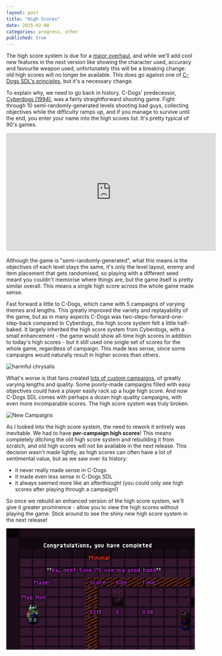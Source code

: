 ```yaml
---
layout: post
title: "High Scores"
date: 2025-02-08
categories: progress, other
published: true
---
```


The high score system is due for a [major overhaul](https://github.com/cxong/cdogs-sdl/issues/151), and while we'll add cool new features in the next version like showing the character used, accuracy and favourite weapon used, unfortunately this will be a breaking change: old high scores will no longer be available. This does go against one of [C-Dogs SDL's principles](https://github.com/cxong/cdogs-sdl/wiki/Development-Plan#general-principles), but it's a necessary change.

To explain why, we need to go back in history. C-Dogs' predecessor, [Cyberdogs (1994)](https://www.mobygames.com/game/1055/cyberdogs/), was a fairly straightforward shooting game. Fight through 10 semi-randomly-generated levels shooting bad guys, collecting objectives while the difficulty ramps up, and if you manage to survive until the end, you enter your name into the high scores list. It's pretty typical of 90's games.

<iframe width="560" height="315" src="https://www.youtube.com/embed/hbcsTmcyq_w?si=a_szrdJegRL7Wtpl" title="YouTube video player" frameborder="0" allow="accelerometer; autoplay; clipboard-write; encrypted-media; gyroscope; picture-in-picture; web-share" referrerpolicy="strict-origin-when-cross-origin" allowfullscreen></iframe>

Although the game is "semi-randomly-generated", what this means is the objectives of each level stays the same, it's only the level layout, enemy and item placement that gets randomised, so playing with a different seed meant you couldn't memorise where things are, but the game itself is pretty similar overall. This means a single high score across the whole game made sense.

Fast forward a little to C-Dogs, which came with 5 campaigns of varying themes and lengths. This greatly improved the variety and replayability of the game, but as in many aspects C-Dogs was two-steps-forward-one-step-back compared to Cyberdogs, the high score system felt a little half-baked. It largely inherited the high score system from Cyberdogs, with a small enhancement - the game would show all-time high scores in addition to today's high scores - but it still used one single set of scores for the whole game, regardless of campaign. This made less sense, since some campaigns would naturally result in higher scores than others.

![harmful chrysalis](https://raw.githubusercontent.com/cxong/cdogs-sdl/gh-pages/_posts/harmful_crysalis.png)

What's worse is that fans created [lots of custom campaigns](https://cdogs.morezombies.net), of greatly varying lengths and quality. Some poorly-made campaigns filled with easy objectives could have a player easily rack up a huge high score. And now C-Dogs SDL comes with perhaps a dozen high quality campaigns, with even more incomparable scores. The high score system was truly broken.

![New Campaigns](https://raw.githubusercontent.com/cxong/cdogs-sdl/gh-pages/_posts/new_campaigns.png)

As I looked into the high score system, the need to rework it entirely was inevitable. We had to have **per-campaign high scores**! This means completely ditching the old high score system and rebuilding it from scratch, and old high scores will not be available in the next release. This decision wasn't made lightly, as high scores can often have a lot of sentimental value, but as we saw over its history:

- it never really made sense in C-Dogs
- it made even less sense in C-Dogs SDL
- it always seemed more like an afterthought (you could only see high scores after playing through a campaign!)

So once we rebuild an enhanced version of the high score system, we'll give it greater prominence - allow you to view the high scores without playing the game. Stick around to see the shiny new high score system in the next release!

![Victory screen](https://raw.githubusercontent.com/cxong/cdogs-sdl/gh-pages/_posts/victory.jpg)
